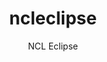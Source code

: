 ---
layout: project

permalink: /projetos/ncleclipse/

title: ncleclipse
subtitle: "NCL Eclipse"

duration: 2007 - 2009

excerpt: "NCL Eclipse is an Eclipse plug-in to ease the development of NCL applications in textual mode. It provides advanced features for programmers, such as contextual code suggestion, syntax coloring, error marking, and hypertextual navigation."

site: http://www.telemidia.puc-rio.br/~roberto/ncleclipse/pt-br/

categories: 
 - projetos
 - ferramentas
 
tags:
  - java
  - eclipse
  - authoring
  - multimedia
  - ginga
  - ncl
  - ncleclipse
  - plugin
  - laws
  - ufma
---
